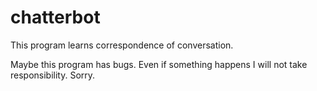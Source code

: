# chatterbot
This program learns correspondence of conversation. 

Maybe this program has bugs.
Even if something happens I will not take responsibility.
Sorry.
